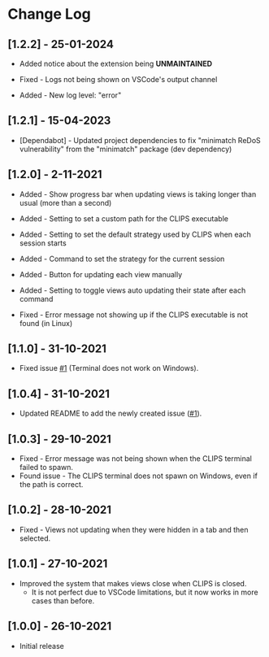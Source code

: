 # Change Log

## [1.2.2] - 25-01-2024

- Added notice about the extension being **UNMAINTAINED**

- Fixed - Logs not being shown on VSCode's output channel

- Added - New log level: "error"

## [1.2.1] - 15-04-2023

- [Dependabot] - Updated project dependencies to fix "minimatch ReDoS vulnerability" from the "minimatch" package (dev dependency)

## [1.2.0] - 2-11-2021

- Added - Show progress bar when updating views is taking longer than usual (more than a second)

- Added - Setting to set a custom path for the CLIPS executable

- Added - Setting to set the default strategy used by CLIPS when each session starts

- Added - Command to set the strategy for the current session

- Added - Button for updating each view manually

- Added - Setting to toggle views auto updating their state after each command

- Fixed - Error message not showing up if the CLIPS executable is not found (in Linux)

## [1.1.0] - 31-10-2021

- Fixed issue [#1](https://github.com/algono/clips-ide-vscode/issues/1) (Terminal does not work on Windows).

## [1.0.4] - 31-10-2021

- Updated README to add the newly created issue ([#1](https://github.com/algono/clips-ide-vscode/issues/1)).

## [1.0.3] - 29-10-2021

- Fixed - Error message was not being shown when the CLIPS terminal failed to spawn.
- Found issue - The CLIPS terminal does not spawn on Windows, even if the path is correct.

## [1.0.2] - 28-10-2021

- Fixed - Views not updating when they were hidden in a tab and then selected.

## [1.0.1] - 27-10-2021

- Improved the system that makes views close when CLIPS is closed.
  - It is not perfect due to VSCode limitations, but it now works in more cases than before.

## [1.0.0] - 26-10-2021

- Initial release
